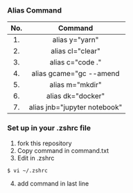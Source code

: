 ### Alias Command

|No.|     Command      |
|:-:|:----------------:|
| 1.| alias y="yarn"   |
| 2.| alias cl="clear" |
| 3.| alias c="code ." |
| 4.| alias gcame="gc --amend |
| 5.| alias m="mkdir" |
| 6.| alias dk="docker" |
| 7.| alias jnb="jupyter notebook" |

### Set up in your .zshrc file
1. fork this repository
2. Copy command in command.txt
3. Edit in .zshrc
```
$ vi ~/.zshrc
```
4. add command in last line

